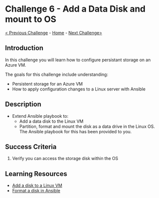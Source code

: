 
# Challenge 6 - Add a Data Disk and mount to OS

[< Previous Challenge](./Challenge-05.md) - [Home](../readme.md) - [Next Challenge>](./Challenge-07.md)

## Introduction

In this challenge you will learn how to configure persistant storage on an Azure VM.

The goals for this challenge include understanding:
- Persistent storage for an Azure VM
- How to apply configuration changes to a Linux server with Ansible

## Description

-	Extend Ansible playbook to:
    - Add a data disk to the Linux VM
    - Partition, format and mount the disk as a data drive in the Linux OS. The Ansible playbook for this has been provided to you. 
    

## Success Criteria

1. Verify you can access the storage disk within the OS

## Learning Resources

- [Add a disk to a Linux VM](https://docs.microsoft.com/en-us/azure/virtual-machines/linux/add-disk)
- [Format a disk in Ansible](https://docs.ansible.com/ansible/latest/modules/filesystem_module.html)

